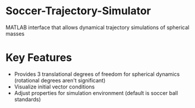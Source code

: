 # Soccer-Trajectory-Simulator
MATLAB interface that allows dynamical trajectory simulations of spherical masses

# Key Features
* Provides 3 translational degrees of freedom for spherical dynamics (rotational degrees aren't significant)
* Visualize initial vector conditions
* Adjust properties for simulation environment (default is soccer ball standards)
